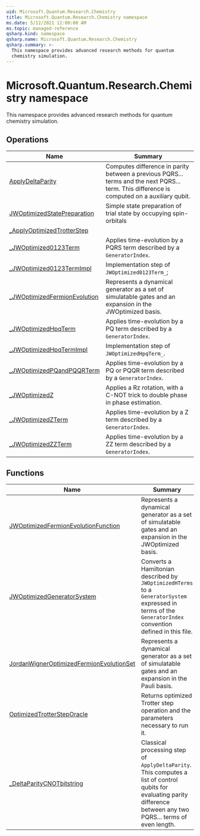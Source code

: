 ```yaml
---
uid: Microsoft.Quantum.Research.Chemistry
title: Microsoft.Quantum.Research.Chemistry namespace
ms.date: 5/12/2021 12:00:00 AM
ms.topic: managed-reference
qsharp.kind: namespace
qsharp.name: Microsoft.Quantum.Research.Chemistry
qsharp.summary: >-
  This namespace provides advanced research methods for quantum
  chemistry simulation.
---
```


# Microsoft.Quantum.Research.Chemistry namespace

This namespace provides advanced research methods for quantum
chemistry simulation.


<!-- summaries -->

## Operations

| Name | Summary |
|------|---------|
|[ApplyDeltaParity](xref:Microsoft.Quantum.Research.Chemistry.ApplyDeltaParity) |Computes difference in parity between a previous PQRS... terms and the next PQRS... term. This difference is computed on a auxiliary qubit. |
|[JWOptimizedStatePreparation](xref:Microsoft.Quantum.Research.Chemistry.JWOptimizedStatePreparation) |Simple state preparation of trial state by occupying spin-orbitals |
|[_ApplyOptimizedTrotterStep](xref:Microsoft.Quantum.Research.Chemistry._ApplyOptimizedTrotterStep) | |
|[_JWOptimized0123Term](xref:Microsoft.Quantum.Research.Chemistry._JWOptimized0123Term) |Applies time-evolution by a PQRS term described by a `GeneratorIndex`. |
|[_JWOptimized0123TermImpl](xref:Microsoft.Quantum.Research.Chemistry._JWOptimized0123TermImpl) |Implementation step of `JWOptimized0123Term_`; |
|[_JWOptimizedFermionEvolution](xref:Microsoft.Quantum.Research.Chemistry._JWOptimizedFermionEvolution) |Represents a dynamical generator as a set of simulatable gates and an expansion in the JWOptimized basis. |
|[_JWOptimizedHpqTerm](xref:Microsoft.Quantum.Research.Chemistry._JWOptimizedHpqTerm) |Applies time-evolution by a PQ term described by a `GeneratorIndex`. |
|[_JWOptimizedHpqTermImpl](xref:Microsoft.Quantum.Research.Chemistry._JWOptimizedHpqTermImpl) |Implementation step of `JWOptimizedHpqTerm_`. |
|[_JWOptimizedPQandPQQRTerm](xref:Microsoft.Quantum.Research.Chemistry._JWOptimizedPQandPQQRTerm) |Applies time-evolution by a PQ or PQQR term described by a `GeneratorIndex`. |
|[_JWOptimizedZ](xref:Microsoft.Quantum.Research.Chemistry._JWOptimizedZ) |Applies a Rz rotation, with a C-NOT trick to double phase in phase estimation. |
|[_JWOptimizedZTerm](xref:Microsoft.Quantum.Research.Chemistry._JWOptimizedZTerm) |Applies time-evolution by a Z term described by a `GeneratorIndex`. |
|[_JWOptimizedZZTerm](xref:Microsoft.Quantum.Research.Chemistry._JWOptimizedZZTerm) |Applies time-evolution by a ZZ term described by a `GeneratorIndex`. |

## Functions

| Name | Summary |
|------|---------|
|[JWOptimizedFermionEvolutionFunction](xref:Microsoft.Quantum.Research.Chemistry.JWOptimizedFermionEvolutionFunction) |Represents a dynamical generator as a set of simulatable gates and an expansion in the JWOptimized basis. |
|[JWOptimizedGeneratorSystem](xref:Microsoft.Quantum.Research.Chemistry.JWOptimizedGeneratorSystem) |Converts a Hamiltonian described by `JWOptimizedHTerms` to a `GeneratorSystem` expressed in terms of the `GeneratorIndex` convention defined in this file. |
|[JordanWignerOptimizedFermionEvolutionSet](xref:Microsoft.Quantum.Research.Chemistry.JordanWignerOptimizedFermionEvolutionSet) |Represents a dynamical generator as a set of simulatable gates and an expansion in the Pauli basis. |
|[OptimizedTrotterStepOracle](xref:Microsoft.Quantum.Research.Chemistry.OptimizedTrotterStepOracle) |Returns optimized Trotter step operation and the parameters necessary to run it. |
|[_DeltaParityCNOTbitstring](xref:Microsoft.Quantum.Research.Chemistry._DeltaParityCNOTbitstring) |Classical processing step of `ApplyDeltaParity`. This computes a list of control qubits for evaluating parity difference between any two PQRS... terms of even length. |

<!-- /summaries -->
